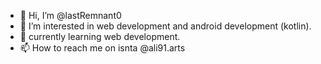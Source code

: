 - 👋 Hi, I’m @lastRemnant0
- 👀 I’m interested in web development and android development (kotlin).
- 🌱 currently learning web development.
- 📫 How to reach me on isnta @ali91.arts

<!---
lastRemnant0/lastRemnant0 is a ✨ special ✨ repository because its `README.md` (this file) appears on your GitHub profile.
You can click the Preview link to take a look at your changes.
--->
